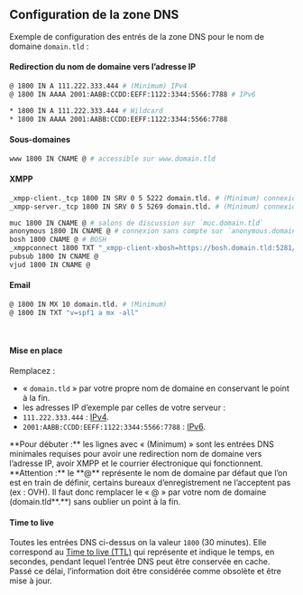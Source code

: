 ## Configuration de la zone DNS

Exemple de configuration des entrés de la zone DNS pour le nom de domaine `domain.tld` :

#### Redirection du nom de domaine vers l’adresse IP
```bash
@ 1800 IN A 111.222.333.444 # (Minimum) IPv4
@ 1800 IN AAAA 2001:AABB:CCDD:EEFF:1122:3344:5566:7788 # IPv6

* 1800 IN A 111.222.333.444 # Wildcard
* 1800 IN AAAA 2001:AABB:CCDD:EEFF:1122:3344:5566:7788
```

#### Sous-domaines
```bash
www 1800 IN CNAME @ # accessible sur www.domain.tld
```

#### XMPP
```bash
_xmpp-client._tcp 1800 IN SRV 0 5 5222 domain.tld. # (Minimum) connexion avec les clients
_xmpp-server._tcp 1800 IN SRV 0 5 5269 domain.tld. # (Minimum) connexions entre serveurs

muc 1800 IN CNAME @ # salons de discussion sur `muc.domain.tld`
anonymous 1800 IN CNAME @ # connexion sans compte sur `anonymous.domain.tld`
bosh 1800 CNAME @ # BOSH
_xmppconnect 1800 TXT "_xmpp-client-xbosh=https://bosh.domain.tld:5281/http-bind"
pubsub 1800 IN CNAME @
vjud 1800 IN CNAME @
```

#### Email
```bash
@ 1800 IN MX 10 domain.tld. # (Minimum)
@ 1800 IN TXT "v=spf1 a mx -all"
```
<br />

#### Mise en place
Remplacez :
* « `domain.tld` » par votre propre nom de domaine en conservant le point à la fin.
* les adresses IP d’exemple par celles de votre serveur :
 * `111.222.333.444` : [IPv4](http://ip.yunohost.org/).
 * `2001:AABB:CCDD:EEFF:1122:3344:5566:7788` : [IPv6](http://ip6.yunohost.org/).

<div class="alert alert-info">**Pour débuter :** les lignes avec « (Minimum) » sont les entrées DNS minimales requises pour avoir une redirection nom de domaine vers l’adresse IP, avoir XMPP et le courrier électronique qui fonctionnent.</div>

<div class="alert alert-warning">**Attention :** le **@** représente le nom de domaine par défaut que l’on est en train de définir, certains bureaux d’enregistrement ne l’acceptent pas (ex : OVH). Il faut donc remplacer le « @ » par votre nom de domaine (domain.tld**.**) sans oublier un point à la fin.</div>

#### Time to live
Toutes les entrées DNS ci-dessus on la valeur `1800` (30 minutes). Elle correspond au 
[Time to live (TTL)](https://fr.wikipedia.org/wiki/Time_to_Live#Le_Time_to_Live_dans_le_DNS) qui représente et indique le temps, en secondes, pendant lequel l’entrée DNS peut être conservée en cache. Passé ce délai, l’information doit être considérée comme obsolète et être mise à jour.